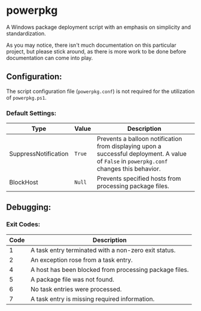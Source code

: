# powerpkg

A Windows package deployment script with an emphasis on simplicity and standardization.

As you may notice, there isn't much documentation on this particular project, but please stick around, as there is more work to be done before documentation can come into play.

## Configuration:

The script configuration file (`powerpkg.conf`) is not required for the utilization of `powerpkg.ps1`.

### Default Settings:

Type                 | Value  | Description
----                 | -----  | -----------
SuppressNotification | `True` | Prevents a balloon notification from displaying upon a successful deployment. A value of `False` in `powerpkg.conf` changes this behavior.
BlockHost            | `Null` | Prevents specified hosts from processing package files.

## Debugging:

### Exit Codes:

Code | Description
---- | -----------
1    | A task entry terminated with a non-zero exit status.
2    | An exception rose from a task entry.
4    | A host has been blocked from processing package files.
5    | A package file was not found.
6    | No task entries were processed.
7    | A task entry is missing required information.
